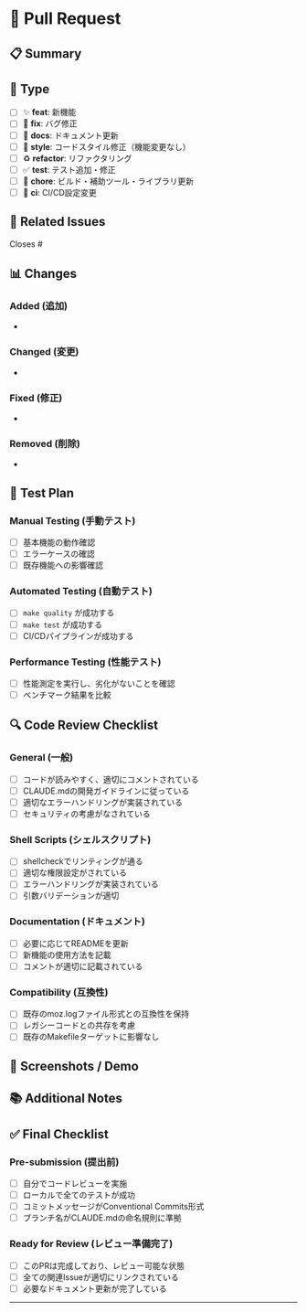 # 🔄 Pull Request

## 📋 Summary
<!-- このPRの内容を簡潔に説明してください -->

## 🎯 Type
<!-- 該当するものにチェックを入れてください -->
- [ ] ✨ **feat**: 新機能
- [ ] 🐛 **fix**: バグ修正  
- [ ] 📝 **docs**: ドキュメント更新
- [ ] 🎨 **style**: コードスタイル修正（機能変更なし）
- [ ] ♻️ **refactor**: リファクタリング
- [ ] ✅ **test**: テスト追加・修正
- [ ] 🔧 **chore**: ビルド・補助ツール・ライブラリ更新
- [ ] 🚀 **ci**: CI/CD設定変更

## 🔗 Related Issues
<!-- 関連するIssueがあれば記載してください -->
Closes #<!-- Issue番号 -->

## 📊 Changes
<!-- 変更内容の詳細を記載してください -->
### Added (追加)
- 

### Changed (変更)
- 

### Fixed (修正)
- 

### Removed (削除)
- 

## 🧪 Test Plan
<!-- テスト方法を記載してください -->
### Manual Testing (手動テスト)
- [ ] 基本機能の動作確認
- [ ] エラーケースの確認
- [ ] 既存機能への影響確認

### Automated Testing (自動テスト)
- [ ] `make quality` が成功する
- [ ] `make test` が成功する  
- [ ] CI/CDパイプラインが成功する

### Performance Testing (性能テスト)
<!-- 性能に影響がある場合のみ記載 -->
- [ ] 性能測定を実行し、劣化がないことを確認
- [ ] ベンチマーク結果を比較

## 🔍 Code Review Checklist
### General (一般)
- [ ] コードが読みやすく、適切にコメントされている
- [ ] CLAUDE.mdの開発ガイドラインに従っている
- [ ] 適切なエラーハンドリングが実装されている
- [ ] セキュリティの考慮がなされている

### Shell Scripts (シェルスクリプト)
<!-- シェルスクリプトを変更した場合のみチェック -->
- [ ] shellcheckでリンティングが通る
- [ ] 適切な権限設定がされている
- [ ] エラーハンドリングが実装されている
- [ ] 引数バリデーションが適切

### Documentation (ドキュメント)
- [ ] 必要に応じてREADMEを更新
- [ ] 新機能の使用方法を記載
- [ ] コメントが適切に記載されている

### Compatibility (互換性)
- [ ] 既存のmoz.logファイル形式との互換性を保持
- [ ] レガシーコードとの共存を考慮
- [ ] 既存のMakefileターゲットに影響なし

## 📱 Screenshots / Demo
<!-- UI変更や新機能のデモがあれば追加してください -->

## 📚 Additional Notes
<!-- その他の注意点や補足情報があれば記載してください -->

## ✅ Final Checklist
### Pre-submission (提出前)
- [ ] 自分でコードレビューを実施
- [ ] ローカルで全てのテストが成功
- [ ] コミットメッセージがConventional Commits形式
- [ ] ブランチ名がCLAUDE.mdの命名規則に準拠

### Ready for Review (レビュー準備完了)
- [ ] このPRは完成しており、レビュー可能な状態
- [ ] 全ての関連Issueが適切にリンクされている
- [ ] 必要なドキュメント更新が完了している

---

<!-- 
🤖 Generated with [Claude Code](https://claude.ai/code)

Co-Authored-By: Claude <noreply@anthropic.com>
-->